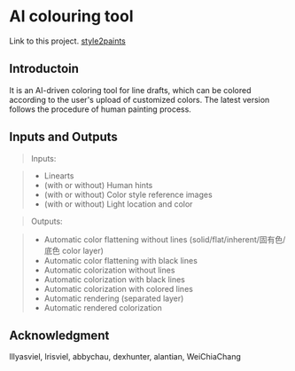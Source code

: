 # AI colouring tool
Link to this project. [style2paints](https://github.com/lllyasviel/style2paints)

## Introductoin
It is an AI-driven coloring tool for line drafts, which can be colored according to the user's upload of customized colors.
The latest version follows the procedure of human painting process.



## Inputs and Outputs
>Inputs:

>- Linearts
>- (with or without) Human hints
>- (with or without) Color style reference images
>- (with or without) Light location and color

>Outputs:

>- Automatic color flattening without lines (solid/flat/inherent/固有色/底色 color layer)
>- Automatic color flattening with black lines
>- Automatic colorization without lines
>- Automatic colorization with black lines
>- Automatic colorization with colored lines
>- Automatic rendering (separated layer)
>- Automatic rendered colorization
## Acknowledgment
lllyasviel, lrisviel, abbychau, dexhunter, alantian, WeiChiaChang
